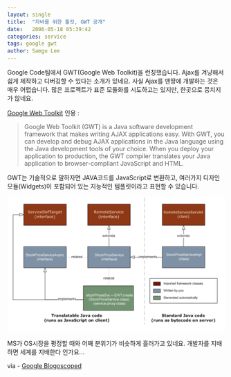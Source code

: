 ```yaml
---
layout: single
title:  "자바를 위한 툴킷, GWT 공개"
date:   2006-05-18 05:39:42
categories: service
tags: google gwt
author: Samgu Lee
---
```

Google Code팀에서 GWT(Google Web Toolkit)을 런칭했습니다. Ajax를 겨냥해서 쉽게 제작하고 디버깅할 수 있다는 소개가 있네요. 사실 Ajax를 맨땅에 개발하는 것은 매우 어렵습니다. 많은 프로젝트가 표준 모듈화를 시도하고는 있지만, 한곳으로 뭉치지가 않네요.

[Google Web Toolkit](http://code.google.com/webtoolkit/faq.html#what) 인용 :

> Google Web Toolkit (GWT) is a Java software development framework that makes writing AJAX applications easy. With GWT, you can develop and debug AJAX applications in the Java language using the Java development tools of your choice. When you deploy your application to production, the GWT compiler translates your Java application to browser-compliant JavaScript and HTML.

GWT는 기술적으로 말하자면 JAVA코드를 JavaScript로 변환하고, 여러가지 디자인 모듈(Widgets)이 포함되어 있는 지능적인 템플릿이라고 표현할 수 있습니다.

![GWT 아키텍처](/assets/gwt-architecture.png)

MS가 OS시장을 평정할 때와 어째 분위기가 비슷하게 흘러가고 있네요. 개발자를 지배하면 세계를 지배한다 인가요...

via - [Google Blogoscoped](http://blog.outer-court.com/archive/2006-05-17-n42.html)
